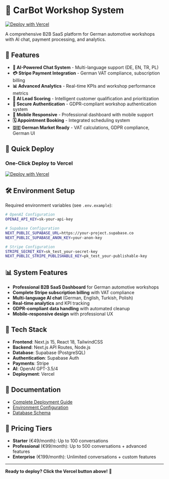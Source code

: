# 🚗 CarBot Workshop System

[![Deploy with Vercel](https://vercel.com/button)](https://vercel.com/new/clone?repository-url=https%3A%2F%2Fgithub.com%2FAlperTom%2FCarBot&env=OPENAI_API_KEY,NEXT_PUBLIC_SUPABASE_URL,NEXT_PUBLIC_SUPABASE_ANON_KEY,STRIPE_SECRET_KEY,NEXT_PUBLIC_STRIPE_PUBLISHABLE_KEY&envDescription=Required%20environment%20variables%20for%20CarBot&envLink=https%3A%2F%2Fgithub.com%2FAlperTom%2FCarBot%2Fblob%2Fmain%2F.env.example)

A comprehensive B2B SaaS platform for German automotive workshops with AI chat, payment processing, and analytics.

## 🎯 Features

- **🤖 AI-Powered Chat System** - Multi-language support (DE, EN, TR, PL)
- **💳 Stripe Payment Integration** - German VAT compliance, subscription billing
- **📊 Advanced Analytics** - Real-time KPIs and workshop performance metrics
- **🎯 AI Lead Scoring** - Intelligent customer qualification and prioritization
- **🔐 Secure Authentication** - GDPR-compliant workshop authentication system
- **📱 Mobile Responsive** - Professional dashboard with mobile support
- **🗓️ Appointment Booking** - Integrated scheduling system
- **🇩🇪 German Market Ready** - VAT calculations, GDPR compliance, German UI

## 🚀 Quick Deploy

### One-Click Deploy to Vercel

[![Deploy with Vercel](https://vercel.com/button)](https://vercel.com/new/clone?repository-url=https%3A%2F%2Fgithub.com%2FAlperTom%2FCarBot&env=OPENAI_API_KEY,NEXT_PUBLIC_SUPABASE_URL,NEXT_PUBLIC_SUPABASE_ANON_KEY,STRIPE_SECRET_KEY,NEXT_PUBLIC_STRIPE_PUBLISHABLE_KEY&envDescription=Required%20environment%20variables%20for%20CarBot&envLink=https%3A%2F%2Fgithub.com%2FAlperTom%2FCarBot%2Fblob%2Fmain%2F.env.example)

## 🛠️ Environment Setup

Required environment variables (see `.env.example`):

```bash
# OpenAI Configuration
OPENAI_API_KEY=sk-your-api-key

# Supabase Configuration  
NEXT_PUBLIC_SUPABASE_URL=https://your-project.supabase.co
NEXT_PUBLIC_SUPABASE_ANON_KEY=your-anon-key

# Stripe Configuration
STRIPE_SECRET_KEY=sk_test_your-secret-key
NEXT_PUBLIC_STRIPE_PUBLISHABLE_KEY=pk_test_your-publishable-key
```

## 📊 System Features

- **Professional B2B SaaS Dashboard** for German automotive workshops
- **Complete Stripe subscription billing** with VAT compliance
- **Multi-language AI chat** (German, English, Turkish, Polish)
- **Real-time analytics** and KPI tracking
- **GDPR-compliant data handling** with automated cleanup
- **Mobile-responsive design** with professional UX

## 🎨 Tech Stack

- **Frontend**: Next.js 15, React 18, TailwindCSS
- **Backend**: Next.js API Routes, Node.js
- **Database**: Supabase (PostgreSQL)
- **Authentication**: Supabase Auth
- **Payments**: Stripe
- **AI**: OpenAI GPT-3.5/4
- **Deployment**: Vercel

## 📖 Documentation

- [Complete Deployment Guide](./DEPLOYMENT_COMPLETE.md)
- [Environment Configuration](./.env.example)
- [Database Schema](./supabase-workshop-schema.sql)

## 🎯 Pricing Tiers

- **Starter** (€49/month): Up to 100 conversations
- **Professional** (€99/month): Up to 500 conversations + advanced features
- **Enterprise** (€199/month): Unlimited conversations + custom features

---

**Ready to deploy? Click the Vercel button above!** 🚀